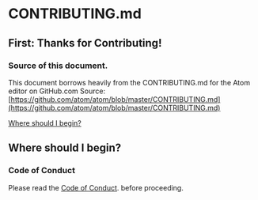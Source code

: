 # CONTRIBUTING.md


## First: Thanks for Contributing!


### Source of this document.

This document borrows heavily from the CONTRIBUTING.md for the Atom editor on GitHub.com Source:  [https://github.com/atom/atom/blob/master/CONTRIBUTING.md](https://github.com/atom/atom/blob/master/CONTRIBUTING.md)

[Where should I begin?](#Where-should-I-begin?)


## Where should I begin?

### Code of Conduct


Please read the [Code of Conduct](CODE_OF_CONDUCT). before proceeding.



